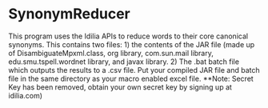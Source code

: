 SynonymReducer
==============

This program uses the Idilia APIs to reduce words to their core canonical synonyms. This contains two files: 1) the contents of the JAR file (made up of DisambiguateMpxml.class, org library, com.sun.mail library, edu.smu.tspell.wordnet library, and javax library.  2) The .bat batch file which outputs the results to a .csv file. Put your compiled JAR file and batch file in the same directory as your macro enabled excel file. **Note: Secret Key has been removed, obtain your own secret key by signing up at idilia.com)